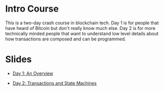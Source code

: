 # Intro Course 

This is a two-day crash course in blockchain tech. Day 1 is for people that have heard of Bitcoin but don't really know much else.
Day 2 is for more technically minded people that want to understand low level details about how transactions are composed and can be programmed.

# Slides

- [Day 1: An Overview](https://s3.ca-central-1.amazonaws.com/coinculture/course-intro-cryptocurrencies-smart-contracts/Day1.pdf)

- [Day 2: Transactions and State Machines](https://s3.ca-central-1.amazonaws.com/coinculture/course-intro-cryptocurrencies-smart-contracts/Day2.pdf)
